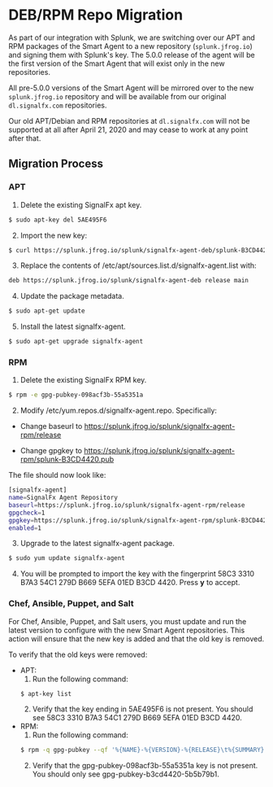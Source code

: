 
<!--- Generated by to-integrations-repo script in Smart Agent repo, DO NOT MODIFY HERE --->
# DEB/RPM Repo Migration

As part of our integration with Splunk, we are switching over our APT and RPM
packages of the Smart Agent to a new repository (`splunk.jfrog.io`) and signing
them with Splunk's key. The 5.0.0 release of the agent will be the first
version of the Smart Agent that will exist only in the new repositories.

All pre-5.0.0 versions of the Smart Agent will be mirrored over to the new
`splunk.jfrog.io` repository and will be available from our original
`dl.signalfx.com` repositories.

Our old APT/Debian and RPM repositories at `dl.signalfx.com` will not be
supported at all after April 21, 2020 and may cease to work at any point after
that.

## Migration Process

### APT

1. Delete the existing SignalFx apt key.

```sh
$ sudo apt-key del 5AE495F6
```

2. Import the new key:

```sh
$ curl https://splunk.jfrog.io/splunk/signalfx-agent-deb/splunk-B3CD4420.gpg | sudo apt-key add -
```

3. Replace the contents of /etc/apt/sources.list.d/signalfx-agent.list with:

```sh
deb https://splunk.jfrog.io/splunk/signalfx-agent-deb release main
```

4. Update the package metadata.

```sh
$ sudo apt-get update
```

5. Install the latest signalfx-agent.

```sh
$ sudo apt-get upgrade signalfx-agent
```

### RPM

1. Delete the existing SignalFx RPM key.

```sh
$ rpm -e gpg-pubkey-098acf3b-55a5351a
```

2. Modify /etc/yum.repos.d/signalfx-agent.repo. Specifically: 

 * Change baseurl to https://splunk.jfrog.io/splunk/signalfx-agent-rpm/release

 * Change gpgkey to https://splunk.jfrog.io/splunk/signalfx-agent-rpm/splunk-B3CD4420.pub

 The file should now look like:
```sh
[signalfx-agent]
name=SignalFx Agent Repository
baseurl=https://splunk.jfrog.io/splunk/signalfx-agent-rpm/release
gpgcheck=1
gpgkey=https://splunk.jfrog.io/splunk/signalfx-agent-rpm/splunk-B3CD4420.pub
enabled=1
```

3. Upgrade to the latest signalfx-agent package.

```sh
$ sudo yum update signalfx-agent
```

4. You will be prompted to import the key with the fingerprint 58C3 3310 B7A3 54C1 279D  B669 5EFA 01ED B3CD 4420. Press **y** to accept.

### Chef, Ansible, Puppet, and Salt

For Chef, Ansible, Puppet, and Salt users, you must update and run the latest
version to configure with the new Smart Agent repositories. This action will
ensure that the new key is added and that the old key is removed.


To verify that the old keys were removed:

- APT:
  1. Run the following command:
  ```sh
  $ apt-key list
  ```
  2. Verify that the key ending in 5AE495F6 is not present. You should see 58C3 3310 B7A3 54C1 279D  B669 5EFA 01ED B3CD 4420.
- RPM:
  1. Run the following command:
    ```sh
    $ rpm -q gpg-pubkey --qf '%{NAME}-%{VERSION}-%{RELEASE}\t%{SUMMARY}\n'
    ```
  2. Verify that the gpg-pubkey-098acf3b-55a5351a key is not present. You should only see gpg-pubkey-b3cd4420-5b5b79b1.

